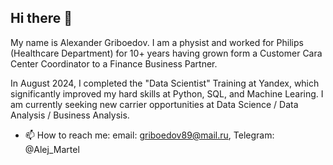 ## Hi there 👋
My name is Alexander Griboedov. I am a physist and worked for Philips (Healthcare Department) for 10+ years having grown form a Customer Cara Center Coordinator to a Finance Business Partner.

In August 2024, I completed the "Data Scientist" Training at Yandex, which significantly improved my hard skills at Python, SQL, and Machine Learing. I am currently seeking new carrier opportunities at Data Science / Data Analysis / Business Analysis.

- 📫 How to reach me: email: griboedov89@mail.ru, Telegram: @Alej_Martel
